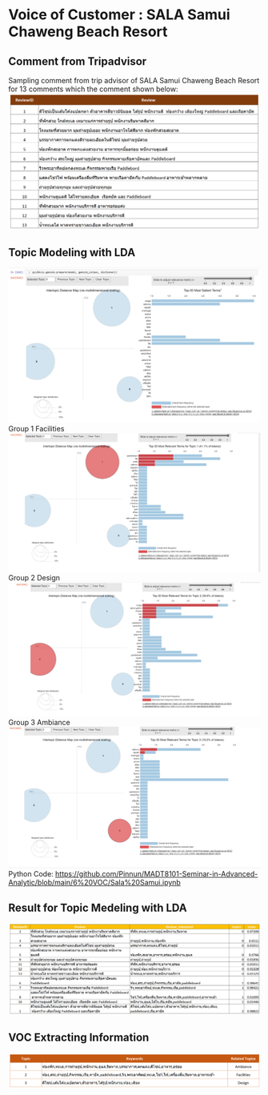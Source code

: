# Voice of Customer : SALA Samui Chaweng Beach Resort     
## Comment from Tripadvisor     
Sampling comment from trip advisor of SALA Samui Chaweng Beach Resort for 13 comments which the comment shown below:    
![CDP Flow](https://github.com/Pinnun/MADT8101-Seminar-in-Advanced-Analytic/blob/58ad84a6a6c8d6d30c00789ccad5d473a29b89b4/6%20VOC/Raw%20Data/TripadvirsorReview1.png)
## Topic Modeling with LDA     
![CDP Flow](https://github.com/Pinnun/MADT8101-Seminar-in-Advanced-Analytic/blob/58ad84a6a6c8d6d30c00789ccad5d473a29b89b4/6%20VOC/Raw%20Data/PCA%20Result.png
)
Group 1 Facilities
![CDP Flow](https://github.com/Pinnun/MADT8101-Seminar-in-Advanced-Analytic/blob/58ad84a6a6c8d6d30c00789ccad5d473a29b89b4/6%20VOC/Raw%20Data/Group1.png)
Group 2 Design
![CDP Flow](https://github.com/Pinnun/MADT8101-Seminar-in-Advanced-Analytic/blob/58ad84a6a6c8d6d30c00789ccad5d473a29b89b4/6%20VOC/Raw%20Data/Group2.png
)
Group 3 Ambiance
![CDP Flow](https://github.com/Pinnun/MADT8101-Seminar-in-Advanced-Analytic/blob/58ad84a6a6c8d6d30c00789ccad5d473a29b89b4/6%20VOC/Raw%20Data/Group3.png)
Python Code:
https://github.com/Pinnun/MADT8101-Seminar-in-Advanced-Analytic/blob/main/6%20VOC/Sala%20Samui.ipynb

## Result for Topic Medeling with LDA     
![CDP Flow](https://github.com/Pinnun/MADT8101-Seminar-in-Advanced-Analytic/blob/58ad84a6a6c8d6d30c00789ccad5d473a29b89b4/6%20VOC/Raw%20Data/Result1.png)
##  VOC Extracting Information     
![CDP Flow](https://github.com/Pinnun/MADT8101-Seminar-in-Advanced-Analytic/blob/58ad84a6a6c8d6d30c00789ccad5d473a29b89b4/6%20VOC/Raw%20Data/Extracting%20Information.png)
